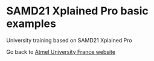 # SAMD21 Xplained Pro basic examples
University training based on SAMD21 Xplained Pro

Go back to [Atmel University France website](http://atmeluniversityfrance.github.io/)
